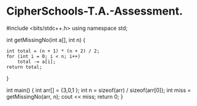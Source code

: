 # CipherSchools-T.A.-Assessment.
#include <bits/stdc++.h>
using namespace std;


int getMissingNo(int a[], int n)
{

    int total = (n + 1) * (n + 2) / 2;
    for (int i = 0; i < n; i++)
        total -= a[i];
    return total;
}

int main()
{
    int arr[] = {3,0,1 };
    int n = sizeof(arr) / sizeof(arr[0]);
    int miss = getMissingNo(arr, n);
    cout << miss;
    return 0;
}
